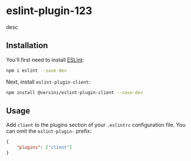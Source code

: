 # eslint-plugin-123

desc

## Installation

You'll first need to install [ESLint](https://eslint.org/):

```sh
npm i eslint --save-dev
```

Next, install `eslint-plugin-client`:

```sh
npm install @versini/eslint-plugin-client --save-dev
```

## Usage

Add `client` to the plugins section of your `.eslintrc` configuration file. You can omit the `eslint-plugin-` prefix:

```json
{
	"plugins": ["client"]
}
```
